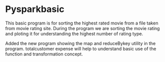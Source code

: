 # Pysparkbasic

This basic program is for sorting the highest rated movie from a file taken from movie rating site.
During the program we are sorting the movie rating and ploting it for understanding the highest number of rating type.


Added the new program showing the map and reduceBykey utility in the program. totalcustomer expense will help to understand basic use of the function and transformation concept.
